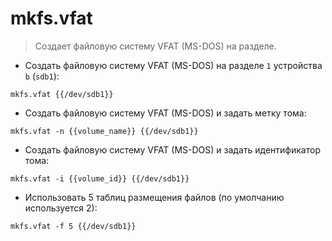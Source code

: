 # mkfs.vfat

> Создает файловую систему VFAT (MS-DOS) на разделе.

- Создать файловую систему VFAT (MS-DOS) на разделе `1` устройства `b` (`sdb1`):

`mkfs.vfat {{/dev/sdb1}}`

- Создать файловую систему VFAT (MS-DOS) и задать метку тома:

`mkfs.vfat -n {{volume_name}} {{/dev/sdb1}}`

- Создать файловую систему VFAT (MS-DOS) и задать идентификатор тома:

`mkfs.vfat -i {{volume_id}} {{/dev/sdb1}}`

- Использовать 5 таблиц размещения файлов (по умолчанию используется 2):

`mkfs.vfat -f 5 {{/dev/sdb1}}`
